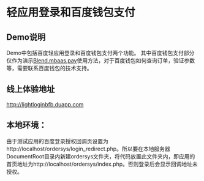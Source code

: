 轻应用登录和百度钱包支付
===============
## Demo说明

Demo中包括百度轻应用登录和百度钱包支付两个功能。
其中百度钱包支付部分仅作为演示[Blend.mbaas.pay](http://cloudaplus.duapp.com/blendapi/cloud/api_document#轻支付)使用方法，对于百度钱包如何查询订单，验证参数等，需要联系百度钱包的技术支持。

## 线上体验地址
<http://lightloginbfb.duapp.com>

## 本地环境：

由于测试应用的百度登录授权回调页设置为http://localhost/ordersys/login_redirect.php。所以要在本地服务器DocumentRoot目录内新建ordersys文件夹，将代码放置此文件夹内，即应用的首页地址为http://localhost/ordersys/index.php。否则登录后会显示回调地址未授权。
